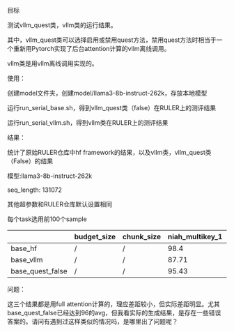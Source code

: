 目标

测试vllm_quest类，vllm类的运行结果。

其中，vllm_quest类可以选择启用或禁用quest方法，禁用quest方法时相当于一个重新用Pytorch实现了后台attention计算的vllm离线调用。

vllm类是用vllm离线调用实现的。



使用：

创建model文件夹，创建model/llama3-8b-instruct-262k，存放本地模型

运行run_serial_base.sh，得到vllm_quest类（false）在RULER上的测评结果

运行run_serial_vllm.sh，得到vllm类在RULER上的测评结果



结果：

统计了原始RULER仓库中hf framework的结果，以及vllm类，vllm_quest类（False）的结果

模型:llama3-8b-instruct-262k 

seq_length: 131072

其他超参数和RULER仓库默认设置相同

每个task选用前100个sample

|	| budget_size | chunk_size | niah_multikey_1 | niah_multikey_2 | niah_multikey_3	| niah_single_1	| niah_single_2	| niah_single_3	| cwe	| fwe	| niah_multiquery	| niah_multivalue	| qa_1	| qa_2 |	vt	| avg |
| ------ | ---- | ---- | ---- | ---- | ---- | ---- | ---- | ---- | ---- | ---- | ---- | ---- | ---- | ---- | ---- | ---- |
| base_hf	| /	| /	| 98.4 | 98.2	| 67.4 | 100 | 99.8	| 99.8 | 0.76	| 70.8 | 91.6	| 89.1 | 40	| 23 | 81.04 | 73.83 |
| base_vllm	| /	| /	| 87.71	| 90.29	| 74.89	| 87.71	| 84.86	| 86.36	| 64.92	| 89.33	| 70.14	| 79.43	| 98 | 96 | 89.4 | 84.54 |
| base_quest_false |	/	| /	| 95.43	| 97.71	| 91.36	| 100	| 100	| 97.61	| 80.12	| 96.67	| 98.71	| 100	| 99 | 98	| 97 | 96.27 |



问题：

这三个结果都是用full attention计算的，理应差距较小，但实际差距明显。尤其base_quest_false已经达到96的avg，但我看实际的生成结果，是存在一些错误答案的。请问有遇到过这样类似的情况吗，是哪里出了问题呢？


